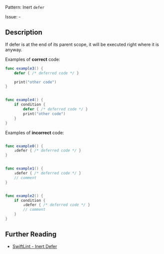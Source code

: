 Pattern: Inert `defer`

Issue: -

## Description

If defer is at the end of its parent scope, it will be executed right where it is anyway.

Examples of **correct** code:
```swift
func example3() {
    defer { /* deferred code */ }

    print("other code")
}


func example4() {
    if condition {
        defer { /* deferred code */ }
        print("other code")
    }
}

```
Examples of **incorrect** code:
```swift

func example0() {
    ↓defer { /* deferred code */ }
}


func example1() {
    ↓defer { /* deferred code */ }
    // comment
}


func example2() {
    if condition {
        ↓defer { /* deferred code */ }
        // comment
    }
}

```

## Further Reading

* [SwiftLint - Inert Defer](https://github.com/realm/SwiftLint/blob/master/Rules.md#inert-defer)